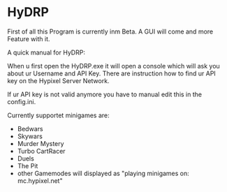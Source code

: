 # HyDRP
First of all this Program is currently inm Beta. A GUI will come and more Feature with it.

A quick manual for HyDRP:

When u first open the HyDRP.exe it will open a console which will ask you about ur Username and API Key. There are instruction how to find ur API key
on the Hypixel Server Network.

If ur API key is not valid anymore you have to manual edit this in the config.ini.

Currently supportet minigames are:
- Bedwars
- Skywars
- Murder Mystery
- Turbo CartRacer
- Duels
- The Pit
- other Gamemodes will displayed as "playing minigames on: mc.hypixel.net"
